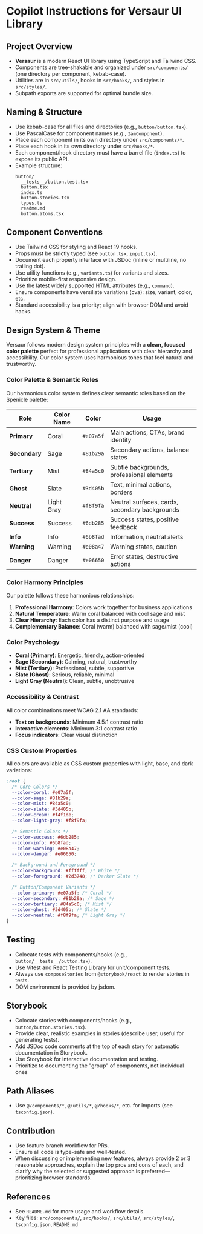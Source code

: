# Copilot Instructions for Versaur UI Library

## Project Overview

- **Versaur** is a modern React UI library using TypeScript and Tailwind CSS.
- Components are tree-shakable and organized under `src/components/` (one directory per component,
  kebab-case).
- Utilities are in `src/utils/`, hooks in `src/hooks/`, and styles in `src/styles/`.
- Subpath exports are supported for optimal bundle size.

## Naming & Structure

- Use kebab-case for all files and directories (e.g., `button/button.tsx`).
- Use PascalCase for component names (e.g., `IamComponent`).
- Place each component in its own directory under `src/components/*`.
- Place each hook in its own directory under `src/hooks/*`.
- Each component/hook directory must have a barrel file (`index.ts`) to expose its public API.
- Example structure:
  ```
  button/
    __tests__/button.test.tsx
    button.tsx
    index.ts
    button.stories.tsx
    types.ts
    readme.md
    button.atoms.tsx
  ```

## Component Conventions

- Use Tailwind CSS for styling and React 19 hooks.
- Props must be strictly typed (see `button.tsx`, `input.tsx`).
- Document each property interface with JSDoc (inline or multiline, no trailing dot).
- Use utility functions (e.g., `variants.ts`) for variants and sizes.
- Prioritize mobile-first responsive design.
- Use the latest widely supported HTML attributes (e.g., `command`).
- Ensure components have versiliate variations (cva): size, variant, color, etc.
- Standard accessibility is a priority; align with browser DOM and avoid hacks.

## Design System & Theme

Versaur follows modern design system principles with a **clean, focused color palette** perfect for professional applications with clear hierarchy and accessibility. Our color system uses harmonious tones that feel natural and trustworthy.

### Color Palette & Semantic Roles

Our harmonious color system defines clear semantic roles based on the Spenicle palette:

| Role          | Color Name | Color     | Usage                             |
| ------------- | ---------- | --------- | --------------------------------- |
| **Primary**   | Coral      | `#e07a5f` | Main actions, CTAs, brand identity |
| **Secondary** | Sage       | `#81b29a` | Secondary actions, balance states |
| **Tertiary**  | Mist       | `#84a5c0` | Subtle backgrounds, professional elements |
| **Ghost**     | Slate      | `#3d405b` | Text, minimal actions, borders    |
| **Neutral**   | Light Gray | `#f8f9fa` | Neutral surfaces, cards, secondary backgrounds |
| **Success**   | Success    | `#6db285` | Success states, positive feedback |
| **Info**      | Info       | `#6b8fad` | Information, neutral alerts       |
| **Warning**   | Warning    | `#e08a47` | Warning states, caution           |
| **Danger**    | Danger     | `#e06650` | Error states, destructive actions |

### Color Harmony Principles

Our palette follows these harmonious relationships:

1. **Professional Harmony**: Colors work together for business applications
2. **Natural Temperature**: Warm coral balanced with cool sage and mist
3. **Clear Hierarchy**: Each color has a distinct purpose and usage
4. **Complementary Balance**: Coral (warm) balanced with sage/mist (cool)

### Color Psychology

- **Coral (Primary)**: Energetic, friendly, action-oriented
- **Sage (Secondary)**: Calming, natural, trustworthy
- **Mist (Tertiary)**: Professional, subtle, supportive
- **Slate (Ghost)**: Serious, reliable, minimal
- **Light Gray (Neutral)**: Clean, subtle, unobtrusive

### Accessibility & Contrast

All color combinations meet WCAG 2.1 AA standards:

- **Text on backgrounds**: Minimum 4.5:1 contrast ratio
- **Interactive elements**: Minimum 3:1 contrast ratio
- **Focus indicators**: Clear visual distinction

### CSS Custom Properties

All colors are available as CSS custom properties with light, base, and dark variations:

```css
:root {
  /* Core Colors */
  --color-coral: #e07a5f;
  --color-sage: #81b29a;
  --color-mist: #84a5c0;
  --color-slate: #3d405b;
  --color-cream: #f4f1de;
  --color-light-gray: #f8f9fa;

  /* Semantic Colors */
  --color-success: #6db285;
  --color-info: #6b8fad;
  --color-warning: #e08a47;
  --color-danger: #e06650;

  /* Background and Foreground */
  --color-background: #ffffff; /* White */
  --color-foreground: #2d3748; /* Darker Slate */

  /* Button/Component Variants */
  --color-primary: #e07a5f; /* Coral */
  --color-secondary: #81b29a; /* Sage */
  --color-tertiary: #84a5c0; /* Mist */
  --color-ghost: #3d405b; /* Slate */
  --color-neutral: #f8f9fa; /* Light Gray */
}
```

## Testing

- Colocate tests with components/hooks (e.g., `button/__tests__/button.tsx`).
- Use Vitest and React Testing Library for unit/component tests.
- Always use `composeStories` from `@storybook/react` to render stories in tests.
- DOM environment is provided by jsdom.

## Storybook

- Colocate stories with components/hooks (e.g., `button/button.stories.tsx`).
- Provide clear, realistic examples in stories (describe user, useful for generating tests).
- Add JSDoc code comments at the top of each story for automatic documentation in Storybook.
- Use Storybook for interactive documentation and testing.
- Prioritize to documenting the "group" of components, not individual ones

## Path Aliases

- Use `@/components/*`, `@/utils/*`, `@/hooks/*`, etc. for imports (see `tsconfig.json`).

## Contribution

- Use feature branch workflow for PRs.
- Ensure all code is type-safe and well-tested.
- When discussing or implementing new features, always provide 2 or 3 reasonable approaches, explain
  the top pros and cons of each, and clarify why the selected or suggested approach is
  preferred—prioritizing browser standards.

## References

- See `README.md` for more usage and workflow details.
- Key files: `src/components/`, `src/hooks/`, `src/utils/`, `src/styles/`, `tsconfig.json`,
  `README.md`

